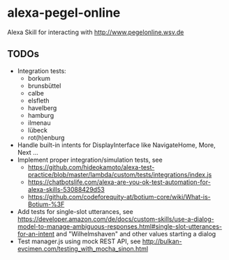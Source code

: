 # alexa-pegel-online
Alexa Skill for interacting with http://www.pegelonline.wsv.de

## TODOs
- Integration tests:
  * borkum
  * brunsbüttel
  * calbe
  * elsfleth
  * havelberg
  * hamburg
  * ilmenau
  * lübeck
  * rot(h)enburg
- Handle built-in intents for DisplayInterface like NavigateHome, More, Next ...
- Implement proper integration/simulation tests, see
  - https://github.com/hideokamoto/alexa-test-practice/blob/master/lambda/custom/tests/integrations/index.js
  - https://chatbotslife.com/alexa-are-you-ok-test-automation-for-alexa-skills-53088429d53
  - https://github.com/codeforequity-at/botium-core/wiki/What-is-Botium-%3F
- Add tests for single-slot utterances, see https://developer.amazon.com/de/docs/custom-skills/use-a-dialog-model-to-manage-ambiguous-responses.html#single-slot-utterances-for-an-intent
and "Wilhelmshaven" and other values starting a dialog
- Test manager.js using mock REST API, see http://bulkan-evcimen.com/testing_with_mocha_sinon.html